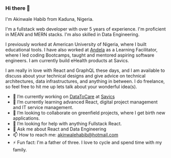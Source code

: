 ### Hi there 👋

I'm Akinwale Habib from Kaduna, Nigeria.

I'm a fullstack web developer with over 5 years of experience. I'm proficient in MEAN and MERN stacks. I'm also skilled in Data Engineering.

I previously worked at American University of Nigeria, where I built educational tools. I have also worked at [Andela](https://andela.com) as a Learning Facilitator, where I led coding Bootcamps, taught and mentored aspiring software engineers. I am currently build eHealth products at Savics.

I am really in love with React and GraphQL these days, and I am available to discuss about your technical designs and give advice on technical architectures, data infrastructures, and anything in between. I do freelance, so feel free to hit me up lets talk about your wonderful idea(s).

- 🔭 I’m currently working on [DataToCare](https://datatocare.org) at [Savics](https://savics.org)
- 🌱 I’m currently learning advanced React, digital project management and IT service management.
- 👯 I’m looking to collaborate on greenfield projects, where I get birth new applications.
- 🤔 I’m looking for help with anything Fullstack React.
- 💬 Ask me about React and Data Engineering
- 📫 How to reach me: akinwalehabib@hotmail.com
- ⚡ Fun fact: I'm a father of three. I love to cycle and spend time with my family.


